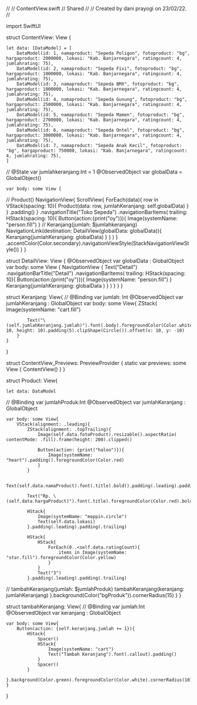 //
//  ContentView.swift
//  Shared
//
//  Created by dani prayogi on 23/02/22.
//

import SwiftUI

struct ContentView: View {
    
    let data: [DataModel] = [
        DataModel(id: 1, namaproduct: "Sepeda Poligon", fotoproduct: "bg", hargaproduct: 2000000, lokasi: "Kab. Banjarnegara", ratingcount: 4, jumlahrating: 75),
        DataModel(id: 2, namaproduct: "Sepeda Fixi", fotoproduct: "bg", hargaproduct: 1000000, lokasi: "Kab. Banjarnegara", ratingcount: 4, jumlahrating: 75),
        DataModel(id: 3, namaproduct: "Sepeda BMX", fotoproduct: "bg", hargaproduct: 1000000, lokasi: "Kab. Banjarnegara", ratingcount: 4, jumlahrating: 75),
        DataModel(id: 4, namaproduct: "Sepeda Gunung", fotoproduct: "bg", hargaproduct: 2500000, lokasi: "Kab. Banjarnegara", ratingcount: 4, jumlahrating: 75),
        DataModel(id: 5, namaproduct: "Sepeda Mamen", fotoproduct: "bg", hargaproduct: 2700000, lokasi: "Kab. Banjarnegara", ratingcount: 4, jumlahrating: 75),
        DataModel(id: 6, namaproduct: "Sepeda Ontel", fotoproduct: "bg", hargaproduct: 3000000, lokasi: "Kab. Banjarnegara", ratingcount: 4, jumlahrating: 75),
        DataModel(id: 7, namaproduct: "Sepeda Anak Kecil", fotoproduct: "bg", hargaproduct: 750000, lokasi: "Kab. Banjarnegara", ratingcount: 4, jumlahrating: 75),
    ]
    
//    @State var jumlahkeranjang:Int = 1
    @ObservedObject var globalData = GlobalObject()
    
    var body: some View {
//        Product()
        NavigationView{
            ScrollView{
                ForEach(data){ row in
                    VStack(spacing: 10){
                        Product(data: row, jumlahKeranjang: self.globalData)
                    }
                }
                .padding()
            }
            .navigationTitle("Toko Sepeda")
            .navigationBarItems(
                trailing:
                    HStack(spacing: 10){
                        Button(action:{print("oy")}){
                            Image(systemName: "person.fill")
                        }
//                        Keranjang(jumlah: $jumlahkeranjang)
                        NavigationLink(destination: DetailView(globalData: globalData)){
                            Keranjang(jumlahKeranjang: globalData)
                        }
                    }
            )
        }
        .accentColor(Color.secondary).navigationViewStyle(StackNavigationViewStyle())
    }
}

struct DetailView: View {
    @ObservedObject var globalData : GlobalObject
    var body: some View {
        NavigationView {
            Text("Detail")
            .navigationBarTitle("Detail")
            .navigationBarItems(
                trailing:
                    HStack(spacing: 10){
                        Button(action:{print("oy")}){
                            Image(systemName: "person.fill")
                        }
                        Keranjang(jumlahKeranjang: globalData  )
                    }
            )
        }
    }
}

struct Keranjang: View{
//    @Binding var jumlah: Int
    @ObservedObject var jumlahKeranjang : GlobalObject
    var body: some View{
        ZStack{
            Image(systemName: "cart.fill")
            
            Text("\(self.jumlahKeranjang.jumlah)").font(.body).foregroundColor(Color.white).background(Color.red).frame(width: 10, height: 10).padding(5).clipShape(Circle()).offset(x: 10, y: -10)
        }
    }
}

struct ContentView_Previews: PreviewProvider {
    static var previews: some View {
        ContentView()
    }
}

struct Product: View{
    
    let data: DataModel
    
//    @Binding var jumlahProduk:Int
    @ObservedObject var jumlahKeranjang : GlobalObject
    
    var body: some View{
        VStack(alignment: .leading){
            ZStack(alignment: .topTrailing){
                Image(self.data.fotoProduct).resizable().aspectRatio( contentMode: .fill).frame(height: 200).clipped()
                
                Button(action: {print("haloo")}){
                    Image(systemName: "heart").padding().foregroundColor(Color.red)
                }
            }
            
            Text(self.data.namaProduct).font(.title).bold().padding(.leading).padding(.trailing)
            
            Text("Rp. \(self.data.hargaProduct)").font(.title).foregroundColor(Color.red).bold().padding(.leading).padding(.trailing)
            
            HStack{
                Image(systemName: "mappin.circle")
                Text(self.data.lokasi)
            }.padding(.leading).padding(.trailing)
            
            HStack{
                HStack{
                    ForEach(0..<self.data.ratingCount){
                        items in Image(systemName: "star.fill").foregroundColor(Color.yellow)
                    }
                }
                Text("3")
            }.padding(.leading).padding(.trailing)
//            tambahKeranjang(jumlah: $jumlahProduk)
            tambahKeranjang(keranjang: jumlahKeranjang)
        }.background(Color("bgProduk")).cornerRadius(15)
    }
}

struct tambahKeranjang: View{
//    @Binding var jumlah:Int
    @ObservedObject var keranjang : GlobalObject
    
    var body: some View{
        Button(action: {self.keranjang.jumlah += 1}){
            HStack{
                Spacer()
                HStack{
                    Image(systemName: "cart")
                    Text("Tambah Keranjang").font(.callout).padding()
                }
                Spacer()
            }
        }.background(Color.green).foregroundColor(Color.white).cornerRadius(10).padding()
    }
}

